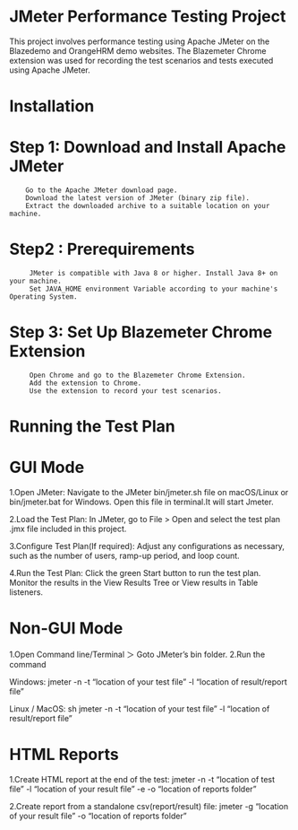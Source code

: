 # JMeter Performance Testing Project


This project involves performance testing using Apache JMeter on the Blazedemo and OrangeHRM demo websites. The Blazemeter Chrome extension was used for recording the test scenarios and tests executed using Apache JMeter.

# Installation

# Step 1: Download and Install Apache JMeter

        Go to the Apache JMeter download page.
        Download the latest version of JMeter (binary zip file).
        Extract the downloaded archive to a suitable location on your machine.

# Step2 : Prerequirements

         JMeter is compatible with Java 8 or higher. Install Java 8+ on your machine.
         Set JAVA_HOME environment Variable according to your machine's Operating System.

# Step 3: Set Up Blazemeter Chrome Extension

         Open Chrome and go to the Blazemeter Chrome Extension.
         Add the extension to Chrome.
         Use the extension to record your test scenarios.

# Running the Test Plan

# GUI Mode

1.Open JMeter:
  Navigate to the JMeter bin/jmeter.sh file on macOS/Linux or bin/jmeter.bat for Windows.
  Open this file in terminal.It will start Jmeter.

2.Load the Test Plan:
  In JMeter, go to File > Open and select the test plan .jmx file included in this project.
 
3.Configure Test Plan(If required):
  Adjust any configurations as necessary, such as the number of users, ramp-up period, and loop count.

4.Run the Test Plan:
  Click the green Start button to run the test plan.
  Monitor the results in the View Results Tree or View results in Table listeners.

# Non-GUI Mode

1.Open Command line/Terminal ＞ Goto JMeter’s bin folder.
2.Run the command

  Windows:
  jmeter -n -t “location of your test file” -l “location of result/report file”

  Linux / MacOS:
  sh jmeter -n -t “location of your test file” -l “location of result/report file”

 # HTML Reports
 
 1.Create HTML report at the end of the test:
   jmeter -n -t “location of test file” -l “location of your result file” -e -o “location of reports folder”

 2.Create report from a standalone csv(report/result) file:
   jmeter -g “location of your result file” -o “location of reports folder”

